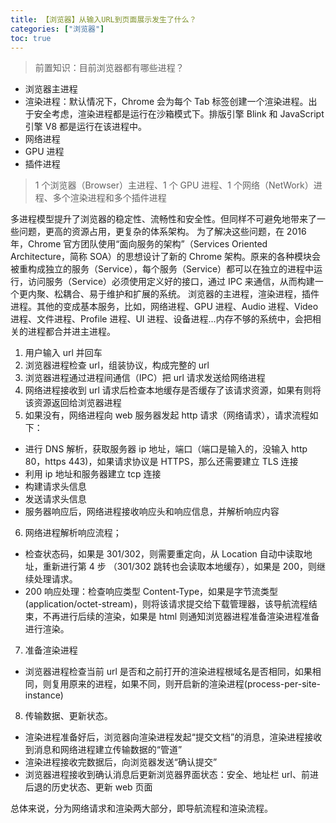 ```yaml
---
title: 【浏览器】从输入URL到页面展示发生了什么？
categories: ["浏览器"]
toc: true
---
```


> 前置知识：目前浏览器都有哪些进程？

- 浏览器主进程
- 渲染进程：默认情况下，Chrome 会为每个 Tab 标签创建一个渲染进程。出于安全考虑，渲染进程都是运行在沙箱模式下。排版引擎 Blink 和 JavaScript 引擎 V8 都是运行在该进程中。
- 网络进程
- GPU 进程
- 插件进程

> 1 个浏览器（Browser）主进程、1 个 GPU 进程、1 个网络（NetWork）进程、多个渲染进程和多个插件进程

多进程模型提升了浏览器的稳定性、流畅性和安全性。但同样不可避免地带来了一些问题，更高的资源占用，更复杂的体系架构。
为了解决这些问题，在 2016 年，Chrome 官方团队使用“面向服务的架构”（Services Oriented Architecture，简称 SOA）的思想设计了新的 Chrome 架构。原来的各种模块会被重构成独立的服务（Service），每个服务（Service）都可以在独立的进程中运行，访问服务（Service）必须使用定义好的接口，通过 IPC 来通信，从而构建一个更内聚、松耦合、易于维护和扩展的系统。
浏览器的主进程，渲染进程，插件进程。其他的变成基本服务，比如，网络进程、GPU 进程、Audio 进程、Video 进程、文件进程、Profile 进程、UI 进程、设备进程...内存不够的系统中，会把相关的进程都合并进主进程。

1. 用户输入 url 并回车
2. 浏览器进程检查 url，组装协议，构成完整的 url
3. 浏览器进程通过进程间通信（IPC）把 url 请求发送给网络进程
4. 网络进程接收到 url 请求后检查本地缓存是否缓存了该请求资源，如果有则将该资源返回给浏览器进程
5. 如果没有，网络进程向 web 服务器发起 http 请求（网络请求），请求流程如下：

- 进行 DNS 解析，获取服务器 ip 地址，端口（端口是输入的，没输入 http 80，https 443)，如果请求协议是 HTTPS，那么还需要建立 TLS 连接
- 利用 ip 地址和服务器建立 tcp 连接
- 构建请求头信息
- 发送请求头信息
- 服务器响应后，网络进程接收响应头和响应信息，并解析响应内容

6. 网络进程解析响应流程；

- 检查状态码，如果是 301/302，则需要重定向，从 Location 自动中读取地址，重新进行第 4 步 （301/302 跳转也会读取本地缓存），如果是 200，则继续处理请求。
- 200 响应处理：检查响应类型 Content-Type，如果是字节流类型(application/octet-stream)，则将该请求提交给下载管理器，该导航流程结束，不再进行后续的渲染，如果是 html 则通知浏览器进程准备渲染进程准备进行渲染。

7. 准备渲染进程

- 浏览器进程检查当前 url 是否和之前打开的渲染进程根域名是否相同，如果相同，则复用原来的进程，如果不同，则开启新的渲染进程(process-per-site-instance)

8. 传输数据、更新状态。

- 渲染进程准备好后，浏览器向渲染进程发起“提交文档”的消息，渲染进程接收到消息和网络进程建立传输数据的“管道”
- 渲染进程接收完数据后，向浏览器发送“确认提交”
- 浏览器进程接收到确认消息后更新浏览器界面状态：安全、地址栏 url、前进后退的历史状态、更新 web 页面

总体来说，分为网络请求和渲染两大部分，即导航流程和渲染流程。
